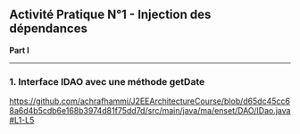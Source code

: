 ## Activité Pratique N°1 - Injection des dépendances 
**Part I**

---
### 1. Interface IDAO avec une méthode getDate

https://github.com/achrafhammi/J2EEArchitectureCourse/blob/d65dc45cc68a6d4b5cdb6e168b3974d81f75dd7d/src/main/java/ma/enset/DAO/IDao.java#L1-L5
